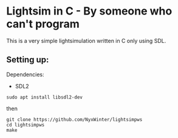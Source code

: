 # Lightsim in C - By someone who can't program 
This is a very simple lightsimulation written in C only using SDL.

## Setting up:

Dependencies:

- SDL2



``` debian
sudo apt install libsdl2-dev
```

then

``` console
git clone https://github.com/NyxWinter/lightsimpws
cd lightsimpws
make
```
